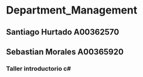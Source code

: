 # Department_Management
## Santiago Hurtado  A00362570
## Sebastian Morales A00365920
### Taller introductorio c#
